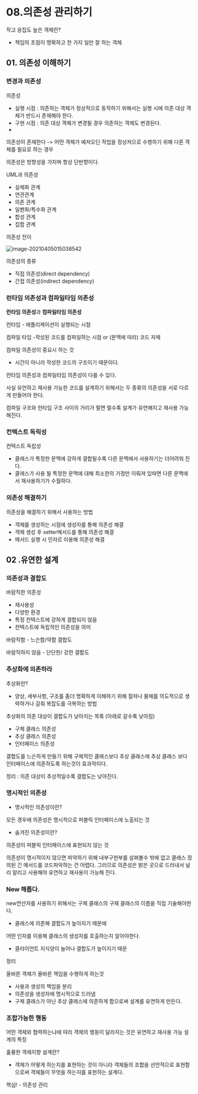 # 08.의존성 관리하기

작고 응집도 높은 객체란?

- 책임의 초점이 명확하고 한 가지 일만 잘 하는 객체



## 01. 의존성 이해하기

### 변경과 의존성

 의존성

- 실행 시점 : 의존하는 객체가 정상적으로 동작하기 위해서는 실행 시에 의존 대상 객체가 반드시 존재해야 한다.
- 구현 시점 : 의존 대상 객체가 변경될 경우 의존하는 객체도 변경된다.
- 

의존성이 존재한다 -> 어떤 객체가 예저오딘 작업을 정상저으로 수행하기 위해 다른 객체를 필요로 하는 경우

의존성은 방향성을 가지며 항상 단반향이다.



UML과 의존성

- 실체화 관계
- 연관관계
- 의존 관계
- 일봔화/특수화 관계
- 합성 관계
- 집합 관계



의존성 전이

![image-20210405015038542](C:\Users\user.DESKTOP-MH5KDIR.000\AppData\Roaming\Typora\typora-user-images\image-20210405015038542.png)

의존성의 종류

- 직접 의존성(direct dependency)
- 간접 의존성(indirect dependency)



### 런타임 의존성과 컴파일타임 의존성

**런타임 의존성**과 **컴파일타임 의존성**

런타임 - 애플리케이션이 실행되는 시점

컴파일 타임 -작성된 코드를 컴파일하는 시점 or (문맥에 따라) 코드 자체



컴파일 의존성이 중요시 하는 것

- 시간이 아니라 작성한 코드의 구조이기 때문이다.



런타임 의존성과 컴파일타임 의존성이 다를 수 있다.

사실 유언하고 재사용 가능한 코드를 설계하기 위해서는 두 종류의 의존성을 서로 다르게 만들어야 한다.

컴파일 구조와 런타임 구조 사이의 거리가 멀면 멀수록 설계가 유연해지고 재사용 가능해진다.



### 컨텍스트 독릭성

컨텍스트 독립성

- 클래스가  특정한 문맥에 강하게 결합될수록 다른 문맥에서 사용하기는 더어려워 진다.
- 클래스가 사용 될 특정한 문맥에 대해 최소한의 가정만 이뤄져 있따면 다른 문맥에서 재사용하기가 수월하다.



### 의존성 해결하기



의존성을 해결하기 위해서 사용하는 방법

- 객체를 생성하는 시점에 생성자를 통해 의존성 해결
- 객체 생성 후 setter메서드를 통해 의존성 해결
- 메서드 실행 시 인자르 이용해 의존성 해결



## 02 .유연한 설계



### 의존성과 결합도

바람직한 의존성

- 재사용성
- 다양한 환경
- 특정 컨텍스트에 강하게 결합되지 않음 
- 컨텍스트에 독립적인 의존성을 의미



바람직함 - 느슨함/약함 결합도

바람직하지 않음 - 단단한/ 강한 결합도



### 추상화에 의존하라

추상화란?

- 양상, 세부사항, 구조를 좀더 명확하게 이해하기 위해 절차나 물체를 의도적으로 생략하거나 감춰 복잡도를 극복하는 방법

추상화의 의존 대상이 결합도가 낮아지는 목록 (아래로 갈수록 낮아짐)

- 구체 클래스 의존성
- 추상 클래스 의존성
- 인터페이스 의존성



결합도를 느슨하게 만들기 위해 구체적인 클래스보다 추상 클래스에 추상 클래스 보다 인터페이스에 의존하도록 하는것이 효과적이다.

정리 : 의존 대상이 추상적일수록 결합도는 낮아진다.



### 명시적인 의존성

- 명시적인 의존성이란?

모든 경우에 의존성은 명시적으로 퍼블릭 인터페이스에 노출되는 것

- 숨겨진 의존성이란?

의존성이 퍼블릭 인터페이스에 표현되지 않는 것



의존성이 명시적이지 않으면 파악하기 위해 내부구현부를 살펴볼수 밖에 없고 클래스 정의된 긴 메서드를 코드파악하는 건 어렵다. 그러므로 의존성은 밝은 곳으로 드러내서 널리 알리고 사용해야 유연하고 재사용이 가능해 진다.



### New 해롭다.

new연산자를 사용하기 위해서는 구체 클래스의 구체 클래스의 이름을 직접 기술해야한다. 

- 클래스에 의존해 결합도가 높아지기 때문에

어떤 인자를 이용해 클래스의 생성자를 호출하는지 알아야한다.

- 클라이언트 지식양이 늘어나 결합도가 높이지기 때문



정리

올바른 객체가 올바른 책임을 수행하게 하는것

- 사용과 생성의 책임을 분리
- 의존성을 생성자에 명시적으로 드러냄
- 구체 클래스가 아닌 추상 클래스에 의존하게 함으로써 설계를 유연하게 만든다.



### 조합가능한 행동

어떤 객체와 협력하는냐에 따라 객체의 행동이 달라지는 것은 유연하고 재사용 가능 설계의 특징

훌륭한 객체지향 설계란?

- 객체가 어떻게 하는지를 표현하는 것이 아니라 객체들의 조합을 선언적으로 표현함으로써 객체들이 무엇을 하는지를 표현하는 설계다.

핵심! - 의존성 관리